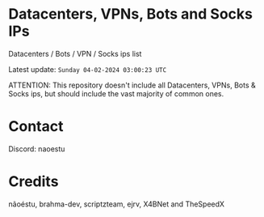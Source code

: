 # Datacenters, VPNs, Bots and Socks IPs
 
Datacenters / Bots / VPN / Socks ips list

Latest update: `Sunday 04-02-2024 03:00:23 UTC` 

ATTENTION: This repository doesn't include all Datacenters, VPNs, Bots & Socks ips, 
but should include the vast majority of common ones.

# Contact
Discord: naoestu

# Credits
nãoéstu, brahma-dev, scriptzteam, ejrv, X4BNet and TheSpeedX
